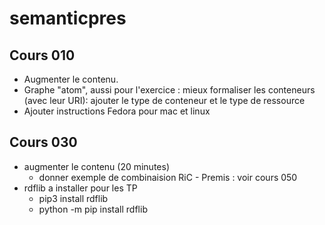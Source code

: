 # semanticpres



## Cours 010

* Augmenter le contenu.
* Graphe "atom", aussi pour l'exercice : mieux formaliser les
  conteneurs (avec leur URI): ajouter le type de conteneur et le type
  de ressource
* Ajouter instructions Fedora pour mac et linux

## Cours 030

* augmenter le contenu (20 minutes)
  * donner exemple de combinaision RiC - Premis : voir cours 050
* rdflib a installer pour les TP
  * pip3 install rdflib 
  * python -m pip install rdflib
